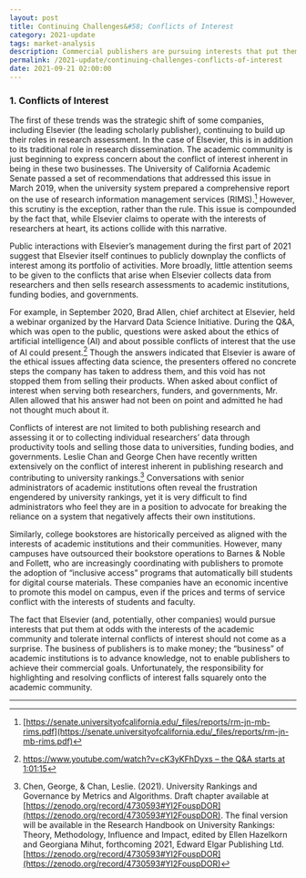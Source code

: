 ```yaml
---
layout: post
title: Continuing Challenges&#58; Conflicts of Interest
category: 2021-update
tags: market-analysis
description: Commercial publishers are pursuing interests that put them at odds with the interests of the academic community and tolerate internal conflicts of interest. Unfortunately, the responsibility for highlighting and resolving conflicts of interest falls squarely onto the academic community. 
permalink: /2021-update/continuing-challenges-conflicts-of-interest
date: 2021-09-21 02:00:00
---
```


### 1. Conflicts of Interest

The first of these trends was the strategic shift of some companies, including Elsevier (the leading scholarly publisher), continuing to build up their roles in research assessment. In the case of Elsevier, this is in addition to its traditional role in research dissemination. The academic community is just beginning to express concern about the conflict of interest inherent in being in these two businesses. The University of California Academic Senate passed a set of recommendations that addressed this issue in March 2019, when the university system prepared a comprehensive report on the use of research information management services (RIMS).[^1] However, this scrutiny is the exception, rather than the rule. This issue is compounded by the fact that, while Elsevier claims to operate with the interests of researchers at heart, its actions collide with this narrative. 

Public interactions with Elsevier’s management during the first part of 2021 suggest that Elsevier itself continues to publicly downplay the conflicts of interest among its portfolio of activities. More broadly, little attention seems to be given to the conflicts that arise when Elsevier collects data from researchers and then sells research assessments to academic institutions, funding bodies, and governments. 

For example, in September 2020, Brad Allen, chief architect at Elsevier, held a webinar organized by the Harvard Data Science Initiative. During the Q&A, which was open to the public, questions were asked about the ethics of artificial intelligence (AI) and about possible conflicts of interest that the use of AI could present.[^2] Though the answers indicated that Elsevier is aware of the ethical issues affecting data science, the presenters offered no concrete steps the company has taken to address them, and this void has not stopped them from selling their products. When asked about conflict of interest when serving both researchers, funders, and governments, Mr. Allen allowed that his answer had not been on point and admitted he had not thought much about it. 

Conflicts of interest are not limited to both publishing research and assessing it or to collecting individual researchers’ data through productivity tools and selling those data to universities, funding bodies, and governments. Leslie Chan and George Chen have recently written extensively on the conflict of interest inherent in publishing research and contributing to university rankings.[^3] Conversations with senior administrators of academic institutions often reveal the frustration engendered by university rankings, yet it is very difficult to find administrators who feel they are in a position to advocate for breaking the reliance on a system that negatively affects their own institutions. 

Similarly, college bookstores are historically perceived as aligned with the interests of academic institutions and their communities. However, many campuses have outsourced their bookstore operations to Barnes & Noble and Follett, who are increasingly coordinating with publishers to promote the adoption of “inclusive access” programs that automatically bill students for digital course materials. These companies have an economic incentive to promote this model on campus, even if the prices and terms of service conflict with the interests of students and faculty. 

The fact that Elsevier (and, potentially, other companies) would pursue interests that put them at odds with the interests of the academic community and tolerate internal conflicts of interest should not come as a surprise. The business of publishers is to make money; the “business” of academic institutions is to advance knowledge, not to enable publishers to achieve their commercial goals. Unfortunately, the responsibility for highlighting and resolving conflicts of interest falls squarely onto the academic community.  


***

[^1]: [https://senate.universityofcalifornia.edu/_files/reports/rm-jn-mb-rims.pdf](https://senate.universityofcalifornia.edu/_files/reports/rm-jn-mb-rims.pdf)

[^2]: [https://www.youtube.com/watch?v=cK3yKFhDyxs – the Q&A starts at 1:01:15](https://www.youtube.com/watch?v=cK3yKFhDyxs)

[^3]: Chen, George, & Chan, Leslie. (2021). University Rankings and Governance by Metrics and Algorithms. Draft chapter available at [https://zenodo.org/record/4730593#YI2FouspDOR](https://zenodo.org/record/4730593#YI2FouspDOR). The final version will be available in the Research Handbook on University Rankings: Theory, Methodology, Influence and Impact, edited by Ellen Hazelkorn and Georgiana Mihut, forthcoming 2021, Edward Elgar Publishing Ltd.[https://zenodo.org/record/4730593#YI2FouspDOR](https://zenodo.org/record/4730593#YI2FouspDOR)
